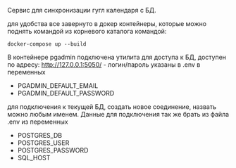 Сервис для синхронизации гугл календаря с БД. 

для удобства все завернуто в докер контейнеры, которые можно поднять командой из корневого каталога командой: 
```
docker-compose up --build
```

В контейнере pgadmin подключена утилита для доступа к БД, доступен по адресу:
http://127.0.0.1:5050/ - логин/пароль указаны в .env в переменных 
- PGADMIN_DEFAULT_EMAIL
- PGADMIN_DEFAULT_PASSWORD

для подключения к текущей БД, создать новое соединение, назвать можно любым именем.
Данные для подключения так же брать из файла .env из переменных 
- POSTGRES_DB
- POSTGRES_USER
- POSTGRES_PASSWORD
- SQL_HOST
